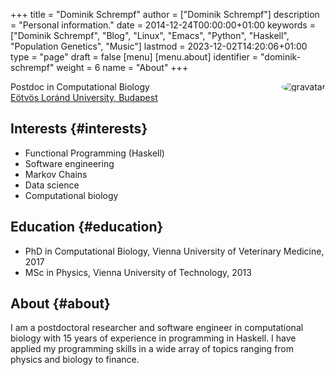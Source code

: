 +++
title = "Dominik Schrempf"
author = ["Dominik Schrempf"]
description = "Personal information."
date = 2014-12-24T00:00:00+01:00
keywords = ["Dominik Schrempf", "Blog", "Linux", "Emacs", "Python", "Haskell", "Population Genetics", "Music"]
lastmod = 2023-12-02T14:20:06+01:00
type = "page"
draft = false
[menu]
  [menu.about]
    identifier = "dominik-schrempf"
    weight = 6
    name = "About"
+++

<img style="border-radius: 50%; float: right;"
     src="https://www.gravatar.com/avatar/b05a00fb86fa378973181afd07c7e548?s=150"
     alt="gravatar"
     title="Dominik Schrempf"/>

<span class="icons-item"> <a href="https://github.com/dschrempf" target="_blank"><i class="fab fa-github"></i></a></span>
<span class="icons-item"> <a href="https://www.stackoverflow.com/users/3536806" target="_blank"><i class="fab fa-stack-overflow fa-1x"></i></a></span>
<span class="icons-item"> <a rel="me" href="https://fosstodon.org/@dschrempf" target="_blank"><i class="fab fa-mastodon fa-1x"></i></a></span>
<span class="icons-item"> <a href="https://orcid.org/0000-0001-8865-9237" target="_blank"><i class="fab fa-orcid fa-1x"></i></a></span>
<span class="icons-item"> <a href="https://scholar.google.com/citations?user=3pvnGAcAAAAJ" target="_blank"><i class="fab fa-google fa-1x"></i></a></span>
<span class="icons-item"> <a href="mailto:dominik.schrempf@gmail.com"><i class="fas fa-envelope fa-1x"></i></a></span>
<span class="icons-item"> <a href="/gpg_public_key.txt"><i class="fas fa-key fa-1x"></i></a></span>

Postdoc in Computational Biology<br />
[Eötvös Loránd University, Budapest](https://www.elte.hu/en/)


## Interests {#interests}

-   Functional Programming (Haskell)
-   Software engineering
-   Markov Chains
-   Data science
-   Computational biology


## Education {#education}

-   PhD in Computational Biology, Vienna University of Veterinary Medicine, 2017
-   MSc in Physics, Vienna University of Technology, 2013


## About {#about}

I am a postdoctoral researcher and software engineer in computational biology
with 15 years of experience in programming in Haskell. I have applied my
programming skills in a wide array of topics ranging from physics and biology to
finance.
